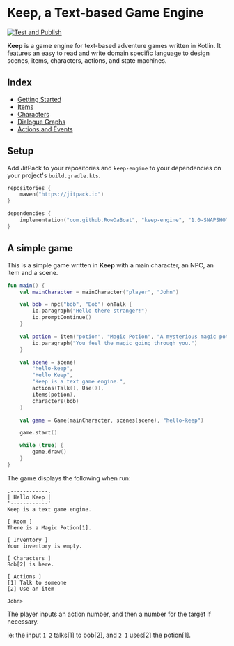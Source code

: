 # Keep, a Text-based Game Engine

[![Test and Publish](https://github.com/RowDaBoat/keep-engine/actions/workflows/ci.yml/badge.svg)](https://github.com/RowDaBoat/keep-engine/actions/workflows/ci.yml)

**Keep** is a game engine for text-based adventure games written in Kotlin. It features an easy to read and write domain specific language to design scenes, items, characters, actions, and state machines.

## Index

- [Getting Started](doc/getting-started.md)
- [Items](doc/items.md)
- [Characters](doc/characters.md)
- [Dialogue Graphs](doc/dialogue-graphs.md)
- [Actions and Events](doc/actions-and-events.md)

## Setup

Add JitPack to your repositories and `keep-engine` to your dependencies on your project's `build.gradle.kts`.

```kotlin
repositories {
    maven("https://jitpack.io")
}

dependencies {
    implementation("com.github.RowDaBoat", "keep-engine", "1.0-SNAPSHOT")
}
```

## A simple game

This is a simple game written in **Keep** with a main character, an NPC, an item and a scene.

```kotlin
fun main() {
    val mainCharacter = mainCharacter("player", "John")

    val bob = npc("bob", "Bob") onTalk {
        io.paragraph("Hello there stranger!")
        io.promptContinue()
    }

    val potion = item("potion", "Magic Potion", "A mysterious magic potion") onUse {
        io.paragraph("You feel the magic going through you.")
    }

    val scene = scene(
        "hello-keep",
        "Hello Keep",
        "Keep is a text game engine.",
        actions(Talk(), Use()),
        items(potion),
        characters(bob)
    )

    val game = Game(mainCharacter, scenes(scene), "hello-keep")

    game.start()

    while (true) {
        game.draw()
    }
}
```

The game displays the following when run:
```
.------------.
| Hello Keep |
'------------'
Keep is a text game engine.

[ Room ]
There is a Magic Potion[1].

[ Inventory ]
Your inventory is empty.

[ Characters ]
Bob[2] is here.

[ Actions ]
[1] Talk to someone
[2] Use an item

John> 
```

The player inputs an action number, and then a number for the target if necessary.

ie: the input `1 2` talks[1] to bob[2], and `2 1` uses[2] the potion[1].
